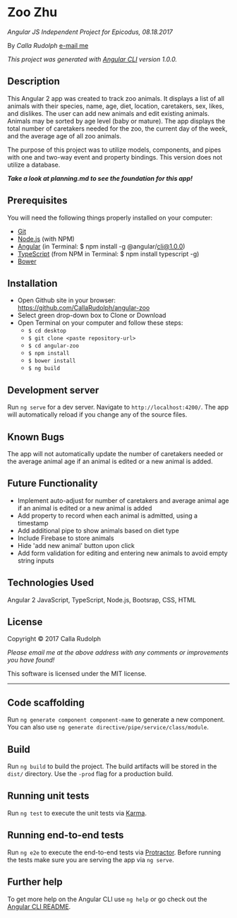 # Zoo Zhu

_Angular JS Independent Project for Epicodus, 08.18.2017_

By _Calla Rudolph_ [e-mail me](<mailto:callarudolph@gmail.com>)

_This project was generated with [Angular CLI](https://github.com/angular/angular-cli) version 1.0.0._

## Description

This Angular 2 app was created to track zoo animals. It displays a list of all animals with their species, name, age, diet, location, caretakers, sex, likes, and dislikes. The user can add new animals and edit existing animals. Animals may be sorted by age level (baby or mature). The app displays the total number of caretakers needed for the zoo, the current day of the week, and the average age of all zoo animals.

The purpose of this project was to utilize models, components, and pipes with one and two-way event and property bindings. This version does not utilize a database.

_***Take a look at planning.md to see the foundation for this app!***_

## Prerequisites

You will need the following things properly installed on your computer:
* [Git](https://git-scm.com/)
* [Node.js](https://nodejs.org/) (with NPM)
* [Angular](https://cli.angular.io/) (in Terminal: $ npm install -g @angular/cli@1.0.0)
* [TypeScript](https://www.typescriptlang.org/) (from NPM in Terminal: $ npm install typescript -g)
* [Bower](https://bower.io/)

## Installation

* Open Github site in your browser: https://github.com/CallaRudolph/angular-zoo
* Select green drop-down box to Clone or Download
* Open Terminal on your computer and follow these steps:
  * `$ cd desktop`
  * `$ git clone <paste repository-url>`
  * `$ cd angular-zoo`
  * `$ npm install`
  * `$ bower install`
  * `$ ng build`

## Development server

Run `ng serve` for a dev server. Navigate to `http://localhost:4200/`. The app will automatically reload if you change any of the source files.

## Known Bugs

The app will not automatically update the number of caretakers needed or the average animal age if an animal is edited or a new animal is added.

## Future Functionality

* Implement auto-adjust for number of caretakers and average animal age if an animal is edited or a new animal is added
* Add property to record when each animal is admitted, using a timestamp
* Add additional pipe to show animals based on diet type
* Include Firebase to store animals
* Hide 'add new animal' button upon click
* Add form validation for editing and entering new animals to avoid empty string inputs

## Technologies Used

Angular 2 JavaScript, TypeScript, Node.js, Bootsrap, CSS, HTML

## License

Copyright &copy; 2017 Calla Rudolph

_Please email me at the above address with any comments or improvements you have found!_

This software is licensed under the MIT license.
______________________________________

## Code scaffolding

Run `ng generate component component-name` to generate a new component. You can also use `ng generate directive/pipe/service/class/module`.

## Build

Run `ng build` to build the project. The build artifacts will be stored in the `dist/` directory. Use the `-prod` flag for a production build.

## Running unit tests

Run `ng test` to execute the unit tests via [Karma](https://karma-runner.github.io).

## Running end-to-end tests

Run `ng e2e` to execute the end-to-end tests via [Protractor](http://www.protractortest.org/).
Before running the tests make sure you are serving the app via `ng serve`.

## Further help

To get more help on the Angular CLI use `ng help` or go check out the [Angular CLI README](https://github.com/angular/angular-cli/blob/master/README.md).
